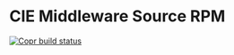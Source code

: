 # CIE Middleware Source RPM
[![Copr build status](https://copr.fedorainfracloud.org/coprs/lucamagrone/CIE-Middleware/package/cie-middleware/status_image/last_build.png)](https://copr.fedorainfracloud.org/coprs/lucamagrone/CIE-Middleware/package/cie-middleware)
